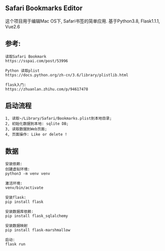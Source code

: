 ## Safari Bookmarks Editor
这个项目用于编辑Mac OS下, Safari书签的简单应用. 基于Python3.8,  Flask1.1.1, Vue2.6

## 参考:
```
读取Safari Bookmark
https://sspai.com/post/53996

Python 读取plist
https://docs.python.org/zh-cn/3.6/library/plistlib.html

flask入门:
https://zhuanlan.zhihu.com/p/94617478
```


## 启动流程
```
1, 读取~/Library/Safari/Bookmarks.plist到本地目录;
2, 初始化数据到本地: sqlite DB;
3, 读取数据到Web页面;
4, 页面操作: Like or delete !
```

## 数据
```
安装依赖:
创建虚拟环境:
python3 -m venv venv

激活环境:
venv/bin/activate

安装flask:
pip install flask

安装数据库依赖:
pip install flask_sqlalchemy

安装数据映射
pip install flask-marshmallow

启动: 
flask run
```